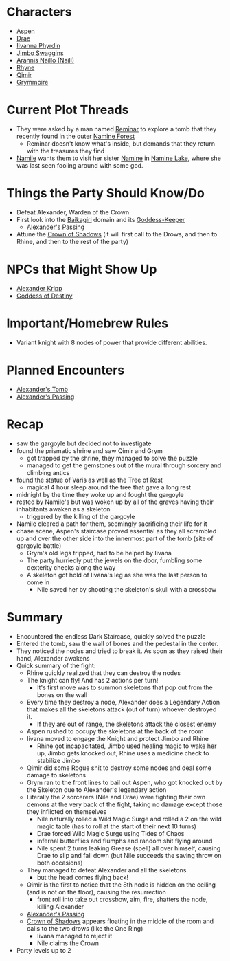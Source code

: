 # Characters
- [Aspen](Dungeons%20and%20Dragons/1.%20Players/Aspen.md)
- [Drae](Dungeons%20and%20Dragons/1.%20Players/Drae.md)
- [Iivanna Phyrdin](Dungeons%20and%20Dragons/1.%20Players/Iivanna%20Phyrdin.md)
- [Jimbo Swaggins](Dungeons%20and%20Dragons/1.%20Players/Jimbo%20Swaggins.md)
- [Arannis Naillo (Naill)](Dungeons%20and%20Dragons/1.%20Players/Arannis%20Naillo%20(Naill).md)
- [Rhyne](Dungeons%20and%20Dragons/1.%20Players/Rhyne.md)
- [Qimir](Dungeons%20and%20Dragons/1.%20Players/Qimir.md)
- [Grymmoire](Dungeons%20and%20Dragons/1.%20Players/Grymmoire.md)

# Current Plot Threads
- They were asked by a man named [Reminar](Dungeons%20and%20Dragons/4.%20Characters/Eradawn%20Rebellion/Coven/Reminar.md) to explore a tomb that they recently found in the outer [Namine Forest](Dungeons%20and%20Dragons/5.%20Locations/Points%20of%20Interest/Namine%20Forest.md)
	- Reminar doesn't know what's inside, but demands that they return with the treasures they find
- [Namile](Namile) wants them to visit her sister [Namine](Namine) in [Namine Lake](Dungeons%20and%20Dragons/5.%20Locations/Points%20of%20Interest/Namine%20Lake.md), where she was last seen fooling around with some god.

# Things the Party Should Know/Do
- Defeat Alexander, Warden of the Crown
- First look into the [Baikagiri](Dungeons%20and%20Dragons/5.%20Locations/Points%20of%20Interest/Baikagiri.md) domain and its [Goddess-Keeper](Goddess-Keeper) 
	- [Alexander's Passing](Dungeons%20and%20Dragons/6.%20Lore/Recent%20History/Alexander's%20Passing.md)
- Attune the [Crown of Shadows](Dungeons%20and%20Dragons/8.%20Items/Artifacts%20of%20the%20Shadow%20Queen/Crown%20of%20Shadows.md) (it will first call to the Drows, and then to Rhine, and then to the rest of the party)


# NPCs that Might Show Up
- [Alexander Kripp](Alexander%20Kripp)
- [Goddess of Destiny](Goddess%20of%20Destiny)

# Important/Homebrew Rules
- Variant knight with 8 nodes of power that provide different abilities.

# Planned Encounters
- [Alexander's Tomb](Alexander's%20Tomb)
- [Alexander's Passing](Dungeons%20and%20Dragons/6.%20Lore/Recent%20History/Alexander's%20Passing.md)

# Recap
- saw the gargoyle but decided not to investigate
- found the prismatic shrine and saw Qimir and Grym
	- got trapped by the shrine, they managed to solve the puzzle
	- managed to get the gemstones out of the mural through sorcery and climbing antics
- found the statue of Varis as well as the Tree of Rest
	- magical 4 hour sleep around the tree that gave a long rest
- midnight by the time they woke up and fought the gargoyle
- rested by Namile's but was woken up by all of the graves having their inhabitants awaken as a skeleton
	- triggered by the killing of the gargoyle
- Namile cleared a path for them, seemingly sacrificing their life for it
- chase scene, Aspen's staircase proved essential as they all scrambled up and over the other side into the innermost part of the tomb (site of gargoyle battle)
	- Grym's old legs tripped, had to be helped by Iivana
	- The party hurriedly put the jewels on the door, fumbling some dexterity checks along the way
	- A skeleton got hold of Iivana's leg as she was the last person to come in
		- Nile saved her by shooting the skeleton's skull with a crossbow

# Summary
- Encountered the endless Dark Staircase, quickly solved the puzzle
- Entered the tomb, saw the wall of bones and the pedestal in the center.
- They noticed the nodes and tried to break it. As soon as they raised their hand, Alexander awakens
- Quick summary of the fight:
	- Rhine quickly realized that they can destroy the nodes
	- The knight can fly! And has 2 actions per turn!
		- It's first move was to summon skeletons that pop out from the bones on the wall
	- Every time they destroy a node, Alexander does a Legendary Action that makes all the skeletons attack (out of turn) whoever destroyed it.
		- If they are out of range, the skeletons attack the closest enemy
	- Aspen rushed to occupy the skeletons at the back of the room
	- Iivana moved to engage the Knight and protect Jimbo and Rhine
		- Rhine got incapacitated, Jimbo used healing magic to wake her up, Jimbo gets knocked out, Rhine uses a medicine check to stabilize Jimbo
	- Qimir did some Rogue shit to destroy some nodes and deal some damage to skeletons
	- Grym ran to the front lines to bail out Aspen, who got knocked out by the Skeleton due to Alexander's legendary action
	- Literally the 2 sorcerers (Nile and Drae) were fighting their own demons at the very back of the fight, taking no damage except those they inflicted on themselves
		- Nile naturally rolled a Wild Magic Surge and rolled a 2 on the wild magic table (has to roll at the start of their next 10 turns)
		- Drae forced Wild Magic Surge using Tides of Chaos
		- infernal butterflies and flumphs and random shit flying around
		- Nile spent 2 turns leaking Grease (spell) all over himself, causing Drae to slip and fall down (but Nile succeeds the saving throw on both occasions)
	- They managed to defeat Alexander and all the skeletons
		- but the head comes flying back!
	- Qimir is the first to notice that the 8th node is hidden on the ceiling (and is not on the floor), causing the resurrection
		- front roll into take out crossbow, aim, fire, shatters the node, killing Alexander
	- [Alexander's Passing](Dungeons%20and%20Dragons/6.%20Lore/Recent%20History/Alexander's%20Passing.md) 
	- [Crown of Shadows](Dungeons%20and%20Dragons/8.%20Items/Artifacts%20of%20the%20Shadow%20Queen/Crown%20of%20Shadows.md) appears floating in the middle of the room and calls to the two drows (like the One Ring)
		- Iivana managed to reject it
		- Nile claims the Crown
- Party levels up to 2
